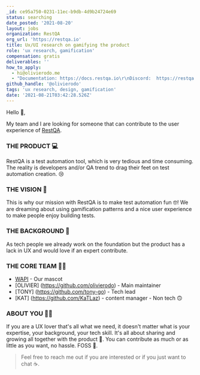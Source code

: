 ```yaml
---
_id: ce95a750-0231-11ec-b9db-4d9b24724e69
status: searching
date_posted: '2021-08-20'
layout: jobs
organization: RestQA
org_url: 'https://restqa.io'
title: Ux/UI research on gamifying the product
role: 'ux research, gamification'
compensation: gratis
deliverables: ''
how_to_apply:
  - hi@olivierodo.me
  - "Documentation: https://docs.restqa.io\r\nDiscord:  https://restqa.io/chat\r\nDashboard demo: https://dashboard.restqa.io"
github_handle: '@olivierodo'
tags: 'ux research, design, gamification'
date: '2021-08-21T03:42:28.526Z'
---
```

Hello 👋,

My team and I are looking for someone that can contribute to the user experience of [RestQA](https://restqa.io).

### THE PRODUCT 💻

RestQA is a test automation tool, which is very tedious and time consuming. The reality is developers and/or QA trend to drag their feet on test automation creation. 😢

### THE VISION 🚀

This is why our mission with RestQA is to make test automation fun 🤓! We are dreaming about using gamification patterns and a nice user experience to make people enjoy building tests.

### THE BACKGROUND 💬

As tech people we already work on the foundation but  the product has a lack in UX and would love if an expert contribute.

### THE CORE TEAM 👩‍💻

* [WAPI](https://github.com/restqa-bot) - Our mascot
* [OLIVIER] (https://github.com/olivierodo) - Main maintainer 
* [TONY] (https://github.com/tony-go) - Tech lead 
* [KAT] (https://github.com/KaTLaz) - content manager - Non tech 🙃


### ABOUT YOU 🦸‍♀️

If you are a UX lover that's all what we need, it doesn't matter what is your expertise, your background, your tech skill. It's all about sharing and growing all together with the product 🤩. You can contribute as much or as little as you want, no hassle. FOSS 🧡.

>  Feel free to reach me out if you are interested or if you just want to chat ☕️.
